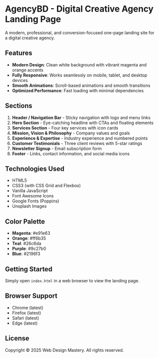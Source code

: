 # AgencyBD - Digital Creative Agency Landing Page

A modern, professional, and conversion-focused one-page landing site for a digital creative agency.

## Features

- **Modern Design**: Clean white background with vibrant magenta and orange accents
- **Fully Responsive**: Works seamlessly on mobile, tablet, and desktop devices
- **Smooth Animations**: Scroll-based animations and smooth transitions
- **Optimized Performance**: Fast loading with minimal dependencies

## Sections

1. **Header / Navigation Bar** - Sticky navigation with logo and menu links
2. **Hero Section** - Eye-catching headline with CTAs and floating elements
3. **Services Section** - Four key services with icon cards
4. **Mission, Vision & Philosophy** - Company values and goals
5. **Experience & Expertise** - Industry experience and numbered points
6. **Customer Testimonials** - Three client reviews with 5-star ratings
7. **Newsletter Signup** - Email subscription form
8. **Footer** - Links, contact information, and social media icons

## Technologies Used

- HTML5
- CSS3 (with CSS Grid and Flexbox)
- Vanilla JavaScript
- Font Awesome Icons
- Google Fonts (Poppins)
- Unsplash Images

## Color Palette

- **Magenta**: #e91e63
- **Orange**: #ff6b35
- **Teal**: #26c6da
- **Purple**: #9c27b0
- **Blue**: #2196f3

## Getting Started

Simply open `index.html` in a web browser to view the landing page.

## Browser Support

- Chrome (latest)
- Firefox (latest)
- Safari (latest)
- Edge (latest)

## License

Copyright © 2025 Web Design Mastery. All rights reserved.
